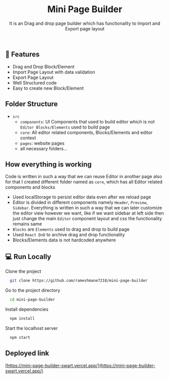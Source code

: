 <h1 align="center">Mini Page Builder</h1>
<p align="center">It is an Drag and drop page builder which has functionality to Import and Export page layout</p>

</br>

## 🚀 Features

- Drag and Drop Block/Element
- Import Page Layout with data validation
- Export Page Layout
- Well Structured code
- Easy to create new Block/Element

## Folder Structure

- `src`
  - `components`: UI Components that used to build editor which is not `Editor Blocks/Elements` used to build page
  - `core`: All editor related components, Blocks/Elements and editor context
  - `pages`: website pages
  - all necessary folders...

## How everything is working

Code is written in such a way that we can reuse Editor in another page also for that I created different folder named as `core`, which has all Editor related components and blocks

- Used localStorage to persist editor data even after we reload page
- Editor is divided in different components namely `Header`, `Preview`, `Sidebar`. Everything is written in such a way that we can later customize the editor view however we want, like if we want sidebar at left side then just change the main `Editor` component layout and css the functionality remains same
- `Blocks` are `Elements` used to drag and drop to build page
- Used `React DnD` to archive drag and drop functionality
- Blocks/Elements data is not hardcoded anywhere



## 💻 Run Locally

Clone the project

```bash
  git clone https://github.com/rameshmane7218/mini-page-builder
```

Go to the project directory

```bash
  cd mini-page-builder
```

Install dependencies

```bash
  npm install
```

Start the localhost server

```bash
  npm start
```

## Deployed link

[https://mini-page-builder-swart.vercel.app/](https://mini-page-builder-swart.vercel.app/)

